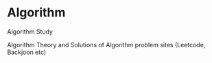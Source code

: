 # Algorithm
Algorithm Study

Algorithm Theory and Solutions of Algorithm problem sites (Leetcode, Backjoon etc)